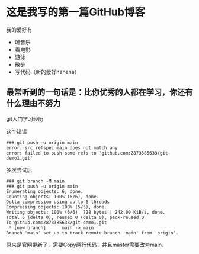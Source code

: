 # 这是我写的第一篇GitHub博客

我的爱好有
* 听音乐
* 看电影
* 游泳
* 散步
* 写代码（新的爱好hahaha）

## 最常听到的一句话是：比你优秀的人都在学习，你还有什么理由不努力

git入门学习经历

这个错误
```
### git push -u origin main
error: src refspec main does not match any
error: failed to push some refs to 'github.com:Z873385633/git-demo1.git'
```

多次尝试后
```
### git branch -M main
### git push -u origin main
Enumerating objects: 6, done.
Counting objects: 100% (6/6), done.
Delta compression using up to 6 threads
Compressing objects: 100% (5/5), done.
Writing objects: 100% (6/6), 728 bytes | 242.00 KiB/s, done.
Total 6 (delta 0), reused 0 (delta 0), pack-reused 0
To github.com:Z873385633/git-demo1.git
 * [new branch]      main -> main
Branch 'main' set up to track remote branch 'main' from 'origin'.
```
原来是官网更新了，需要Copy两行代码，并且master需要改为main.
